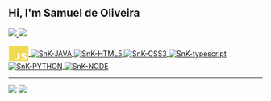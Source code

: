 ## Hi, I'm Samuel de Oliveira

<div>
    <a href="https://github.com/0L1V31R">
    <img height="180em" src="https://github-readme-stats.vercel.app/api?username=0L1V31R&show_icons=true&theme=dracula&include_all_comits=true&count_private=true"/>
    <img height="180em" src="https://github-readme-stats.vercel.app/api/top-langs/?username=0L1V31R&&layout=compact&langs_count=16&theme=dracula"/>
</div>

<div style="display: inline_block">
<br>
<img align="center" alt="SnK-Js" height="30" width="40" src="https://raw.githubusercontent.com/devicons/devicon/master/icons/javascript/javascript-plain.svg"/>

<img align="center" alt="SnK-JAVA" height="30" width="40"  src="https://cdn.jsdelivr.net/gh/devicons/devicon/icons/java/java-original.svg"/>

<img align="center" alt="SnK-HTML5" height="30" width="40" src="https://cdn.jsdelivr.net/gh/devicons/devicon/icons/html5/html5-original.svg"/>

<img align="center" alt="SnK-CSS3" height="30" width="40" src="https://cdn.jsdelivr.net/gh/devicons/devicon/icons/css3/css3-original.svg"/>

<img align="center" alt="SnK-typescript" height="30" width="40"  src="https://cdn.jsdelivr.net/gh/devicons/devicon/icons/typescript/typescript-original.svg" />

<img align="center" alt="SnK-PYTHON" height="30" width="40" src="https://cdn.jsdelivr.net/gh/devicons/devicon/icons/python/python-original.svg" />

<img align="center" alt="SnK-NODE" height="30" width="40" src="https://cdn.jsdelivr.net/gh/devicons/devicon/icons/nodejs/nodejs-original.svg" />
</div>

---

<div style="display: inline_block">

<a href="https://linkedin.com/in/saoliveira" target="_blank"><img src="https://img.shields.io/badge/-LinkedIn-%230077B5?style=flat&logo=linkedin&logoColor=white" target="_blank"/></a>
<a href="https://instagram.com/samuel_eng_eletrica" target="_blank"><img src="https://img.shields.io/badge/-Instagram-%23E4405F?style=flat&logo=instagram&logoColor=white" target="_blank"/></a>

</div>